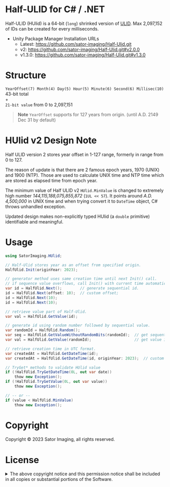 <!-- omit in toc -->
# Half-ULID for C# / .NET

Half-ULID (HUlid) is a 64-bit (`long`) shrinked version of [ULID](https://github.com/ulid/spec).
Max 2,097,152 of IDs can be created for every milliseconds.

- Unity Package Manager Installation URLs
    - Latest: https://github.com/sator-imaging/Half-Ulid.git
    - v2: https://github.com/sator-imaging/Half-Ulid.git#v2.0.0
    - v1.3.0: https://github.com/sator-imaging/Half-Ulid.git#v1.3.0



# Structure

`YearOffset(7) Month(4) Day(5) Hour(5) Minute(6) Second(6) Millisec(10)` 43-bit total  
 +  
`21-bit value` from 0 to 2,097,151

> **Note**
> `YearOffset` supports for 127 years from origin. (until A.D. 2149 Dec 31 by default)



# HUlid v2 Design Note

Half ULID version 2 stores year offset in 1-127 range, formerly in range from 0 to 127.

The reason of update is that there are 2 famous epoch years, 1970 (UNIX) and 1900 (NTP). Those are used to calculate UNIX time and NTP time which are stored as elapsed time from epoch year.

The minimum value of Half ULID v2 `HUlid.MinValue` is changed to extremely high number *144,115,188,075,855,872* (`1UL << 57`).
It points around *A.D. 4,500,000* in UNIX time and when trying convert it to `DateTime` object, C# throws unhandled exception.

Updated design makes non-explicitly typed HUlid (a `double` primitive) identifiable and meaningful.



# Usage

```csharp
using SatorImaging.HUlid;

// Half-Ulid stores year as an offset from specified origin.
HalfUlid.Init(originYear: 2023);

// generator method uses same creation time until next Init() call.
// if sequence value overflows, call Init() with current time automatically
var id = HalfUlid.Next();        // generate sequential id.
id = HalfUlid.Next(offset: 10);  // custom offset;
id = HalfUlid.Next(10);
id = HalfUlid.Next(10);

// retrieve value part of Half-Ulid.
var val = HalfUlid.GetValue(id);

// generate id using random number followed by sequential value.
var randomId = HalfUlid.Random();
var seq = HalfUlid.GetValueWithoutRandomBits(randomId);  // get sequential part only
var val = HalfUlid.GetValue(randomId);                   // get value including random bits

// retrieve creation time in UTC format.
var createdAt = HalfUlid.GetDateTime(id);
var createdAt = HalfUlid.GetDateTime(id, originYear: 2023);  // custom year origin.

// TryGet* methods to validate HUlid value
if (!HalfUlid.TryGetDateTime(0L, out var date))
    thow new Exception();
if (!HalfUlid.TryGetValue(0L, out var value))
    thow new Exception();

// -- or --
if (value < HalfUlid.MinValue)
    thow new Exception();
```



# Copyright

Copyright &copy; 2023 Sator Imaging, all rights reserved.



# License


<p>
<details>
<summary>The above copyright notice and this permission notice shall be included in all
copies or substantial portions of the Software.</summary>

```text
MIT License

Copyright (c) 2023 Sator Imaging

Permission is hereby granted, free of charge, to any person obtaining a copy
of this software and associated documentation files (the "Software"), to deal
in the Software without restriction, including without limitation the rights
to use, copy, modify, merge, publish, distribute, sublicense, and/or sell
copies of the Software, and to permit persons to whom the Software is
furnished to do so, subject to the following conditions:

The above copyright notice and this permission notice shall be included in all
copies or substantial portions of the Software.

THE SOFTWARE IS PROVIDED "AS IS", WITHOUT WARRANTY OF ANY KIND, EXPRESS OR
IMPLIED, INCLUDING BUT NOT LIMITED TO THE WARRANTIES OF MERCHANTABILITY,
FITNESS FOR A PARTICULAR PURPOSE AND NONINFRINGEMENT. IN NO EVENT SHALL THE
AUTHORS OR COPYRIGHT HOLDERS BE LIABLE FOR ANY CLAIM, DAMAGES OR OTHER
LIABILITY, WHETHER IN AN ACTION OF CONTRACT, TORT OR OTHERWISE, ARISING FROM,
OUT OF OR IN CONNECTION WITH THE SOFTWARE OR THE USE OR OTHER DEALINGS IN THE
SOFTWARE.
```

</details>
</p>
